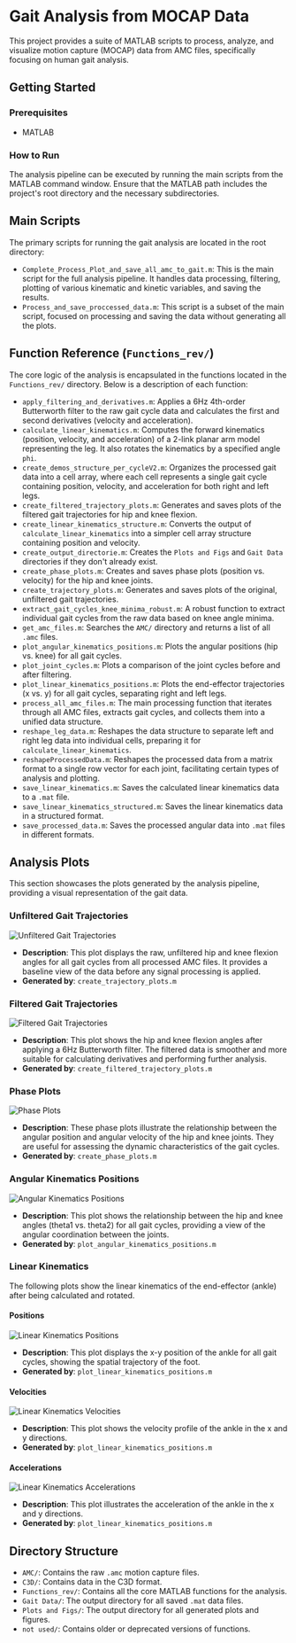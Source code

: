 # Gait Analysis from MOCAP Data

This project provides a suite of MATLAB scripts to process, analyze, and visualize motion capture (MOCAP) data from AMC files, specifically focusing on human gait analysis.

## Getting Started

### Prerequisites

- MATLAB

### How to Run

The analysis pipeline can be executed by running the main scripts from the MATLAB command window. Ensure that the MATLAB path includes the project's root directory and the necessary subdirectories.

## Main Scripts

The primary scripts for running the gait analysis are located in the root directory:

-   `Complete_Process_Plot_and_save_all_amc_to_gait.m`: This is the main script for the full analysis pipeline. It handles data processing, filtering, plotting of various kinematic and kinetic variables, and saving the results.
-   `Process_and_save_proccessed_data.m`: This script is a subset of the main script, focused on processing and saving the data without generating all the plots.

## Function Reference (`Functions_rev/`)

The core logic of the analysis is encapsulated in the functions located in the `Functions_rev/` directory. Below is a description of each function:

-   `apply_filtering_and_derivatives.m`: Applies a 6Hz 4th-order Butterworth filter to the raw gait cycle data and calculates the first and second derivatives (velocity and acceleration).
-   `calculate_linear_kinematics.m`: Computes the forward kinematics (position, velocity, and acceleration) of a 2-link planar arm model representing the leg. It also rotates the kinematics by a specified angle `phi`.
-   `create_demos_structure_per_cycleV2.m`: Organizes the processed gait data into a cell array, where each cell represents a single gait cycle containing position, velocity, and acceleration for both right and left legs.
-   `create_filtered_trajectory_plots.m`: Generates and saves plots of the filtered gait trajectories for hip and knee flexion.
-   `create_linear_kinematics_structure.m`: Converts the output of `calculate_linear_kinematics` into a simpler cell array structure containing position and velocity.
-   `create_output_directorie.m`: Creates the `Plots and Figs` and `Gait Data` directories if they don't already exist.
-   `create_phase_plots.m`: Creates and saves phase plots (position vs. velocity) for the hip and knee joints.
-   `create_trajectory_plots.m`: Generates and saves plots of the original, unfiltered gait trajectories.
-   `extract_gait_cycles_knee_minima_robust.m`: A robust function to extract individual gait cycles from the raw data based on knee angle minima.
-   `get_amc_files.m`: Searches the `AMC/` directory and returns a list of all `.amc` files.
-   `plot_angular_kinematics_positions.m`: Plots the angular positions (hip vs. knee) for all gait cycles.
-   `plot_joint_cycles.m`: Plots a comparison of the joint cycles before and after filtering.
-   `plot_linear_kinematics_positions.m`: Plots the end-effector trajectories (x vs. y) for all gait cycles, separating right and left legs.
-   `process_all_amc_files.m`: The main processing function that iterates through all AMC files, extracts gait cycles, and collects them into a unified data structure.
-   `reshape_leg_data.m`: Reshapes the data structure to separate left and right leg data into individual cells, preparing it for `calculate_linear_kinematics`.
-   `reshapeProcessedData.m`: Reshapes the processed data from a matrix format to a single row vector for each joint, facilitating certain types of analysis and plotting.
-   `save_linear_kinematics.m`: Saves the calculated linear kinematics data to a `.mat` file.
-   `save_linear_kinematics_structured.m`: Saves the linear kinematics data in a structured format.
-   `save_processed_data.m`: Saves the processed angular data into `.mat` files in different formats.

## Analysis Plots

This section showcases the plots generated by the analysis pipeline, providing a visual representation of the gait data.

### Unfiltered Gait Trajectories

![Unfiltered Gait Trajectories](./Plots%20and%20Figs/combined_gait_analysis_unfiltered_20250630_125603.png)

-   **Description**: This plot displays the raw, unfiltered hip and knee flexion angles for all gait cycles from all processed AMC files. It provides a baseline view of the data before any signal processing is applied.
-   **Generated by**: `create_trajectory_plots.m`

### Filtered Gait Trajectories

![Filtered Gait Trajectories](./Plots%20and%20Figs/combined_gait_analysis_filtered_20250630_125606.png)

-   **Description**: This plot shows the hip and knee flexion angles after applying a 6Hz Butterworth filter. The filtered data is smoother and more suitable for calculating derivatives and performing further analysis.
-   **Generated by**: `create_filtered_trajectory_plots.m`

### Phase Plots

![Phase Plots](./Plots%20and%20Figs/phase_plots_20250630_125608.png)

-   **Description**: These phase plots illustrate the relationship between the angular position and angular velocity of the hip and knee joints. They are useful for assessing the dynamic characteristics of the gait cycles.
-   **Generated by**: `create_phase_plots.m`

### Angular Kinematics Positions

![Angular Kinematics Positions](./Plots%20and%20Figs/Angular_kinematics_positions_20250630_125609.png)

-   **Description**: This plot shows the relationship between the hip and knee angles (theta1 vs. theta2) for all gait cycles, providing a view of the angular coordination between the joints.
-   **Generated by**: `plot_angular_kinematics_positions.m`

### Linear Kinematics

The following plots show the linear kinematics of the end-effector (ankle) after being calculated and rotated.

#### Positions

![Linear Kinematics Positions](./Plots%20and%20Figs/linear_kinematics_positions_20250630_125609.png)

-   **Description**: This plot displays the x-y position of the ankle for all gait cycles, showing the spatial trajectory of the foot.
-   **Generated by**: `plot_linear_kinematics_positions.m`

#### Velocities

![Linear Kinematics Velocities](./Plots%20and%20Figs/linear_kinematics_velocities_20250630_125610.png)

-   **Description**: This plot shows the velocity profile of the ankle in the x and y directions.
-   **Generated by**: `plot_linear_kinematics_positions.m`

#### Accelerations

![Linear Kinematics Accelerations](./Plots%20and%20Figs/linear_kinematics_Acceleration_20250630_155825.png)

-   **Description**: This plot illustrates the acceleration of the ankle in the x and y directions.
-   **Generated by**: `plot_linear_kinematics_positions.m`

## Directory Structure

-   `AMC/`: Contains the raw `.amc` motion capture files.
-   `C3D/`: Contains data in the C3D format.
-   `Functions_rev/`: Contains all the core MATLAB functions for the analysis.
-   `Gait Data/`: The output directory for all saved `.mat` data files.
-   `Plots and Figs/`: The output directory for all generated plots and figures.
-   `not used/`: Contains older or deprecated versions of functions.
